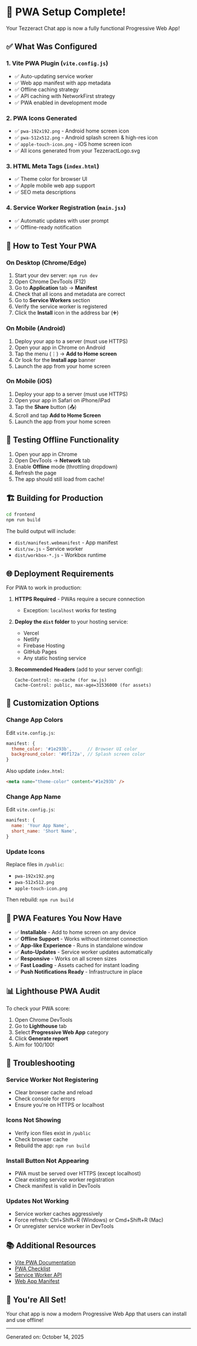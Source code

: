 # 🚀 PWA Setup Complete!

Your Tezzeract Chat app is now a fully functional Progressive Web App!

## ✅ What Was Configured

### 1. **Vite PWA Plugin** (`vite.config.js`)
- ✅ Auto-updating service worker
- ✅ Web app manifest with app metadata
- ✅ Offline caching strategy
- ✅ API caching with NetworkFirst strategy
- ✅ PWA enabled in development mode

### 2. **PWA Icons Generated**
- ✅ `pwa-192x192.png` - Android home screen icon
- ✅ `pwa-512x512.png` - Android splash screen & high-res icon
- ✅ `apple-touch-icon.png` - iOS home screen icon
- ✅ All icons generated from your TezzeractLogo.svg

### 3. **HTML Meta Tags** (`index.html`)
- ✅ Theme color for browser UI
- ✅ Apple mobile web app support
- ✅ SEO meta descriptions

### 4. **Service Worker Registration** (`main.jsx`)
- ✅ Automatic updates with user prompt
- ✅ Offline-ready notification

## 📱 How to Test Your PWA

### **On Desktop (Chrome/Edge)**
1. Start your dev server: `npm run dev`
2. Open Chrome DevTools (F12)
3. Go to **Application** tab → **Manifest**
4. Check that all icons and metadata are correct
5. Go to **Service Workers** section
6. Verify the service worker is registered
7. Click the **Install** icon in the address bar (➕)

### **On Mobile (Android)**
1. Deploy your app to a server (must use HTTPS)
2. Open your app in Chrome on Android
3. Tap the menu (⋮) → **Add to Home screen**
4. Or look for the **Install app** banner
5. Launch the app from your home screen

### **On Mobile (iOS)**
1. Deploy your app to a server (must use HTTPS)
2. Open your app in Safari on iPhone/iPad
3. Tap the **Share** button (📤)
4. Scroll and tap **Add to Home Screen**
5. Launch the app from your home screen

## 🧪 Testing Offline Functionality

1. Open your app in Chrome
2. Open DevTools → **Network** tab
3. Enable **Offline** mode (throttling dropdown)
4. Refresh the page
5. The app should still load from cache!

## 🏗️ Building for Production

```bash
cd frontend
npm run build
```

The build output will include:
- `dist/manifest.webmanifest` - App manifest
- `dist/sw.js` - Service worker
- `dist/workbox-*.js` - Workbox runtime

## 🌐 Deployment Requirements

For PWA to work in production:

1. **HTTPS Required** - PWAs require a secure connection
   - Exception: `localhost` works for testing

2. **Deploy the `dist` folder** to your hosting service:
   - Vercel
   - Netlify
   - Firebase Hosting
   - GitHub Pages
   - Any static hosting service

3. **Recommended Headers** (add to your server config):
   ```
   Cache-Control: no-cache (for sw.js)
   Cache-Control: public, max-age=31536000 (for assets)
   ```

## 🎨 Customization Options

### Change App Colors
Edit `vite.config.js`:
```javascript
manifest: {
  theme_color: '#1e293b',      // Browser UI color
  background_color: '#0f172a', // Splash screen color
}
```

Also update `index.html`:
```html
<meta name="theme-color" content="#1e293b" />
```

### Change App Name
Edit `vite.config.js`:
```javascript
manifest: {
  name: 'Your App Name',
  short_name: 'Short Name',
}
```

### Update Icons
Replace files in `/public`:
- `pwa-192x192.png`
- `pwa-512x512.png`
- `apple-touch-icon.png`

Then rebuild: `npm run build`

## 🔧 PWA Features You Now Have

- ✅ **Installable** - Add to home screen on any device
- ✅ **Offline Support** - Works without internet connection
- ✅ **App-like Experience** - Runs in standalone window
- ✅ **Auto-Updates** - Service worker updates automatically
- ✅ **Responsive** - Works on all screen sizes
- ✅ **Fast Loading** - Assets cached for instant loading
- ✅ **Push Notifications Ready** - Infrastructure in place

## 📊 Lighthouse PWA Audit

To check your PWA score:
1. Open Chrome DevTools
2. Go to **Lighthouse** tab
3. Select **Progressive Web App** category
4. Click **Generate report**
5. Aim for 100/100!

## 🐛 Troubleshooting

### Service Worker Not Registering
- Clear browser cache and reload
- Check console for errors
- Ensure you're on HTTPS or localhost

### Icons Not Showing
- Verify icon files exist in `/public`
- Check browser cache
- Rebuild the app: `npm run build`

### Install Button Not Appearing
- PWA must be served over HTTPS (except localhost)
- Clear existing service worker registration
- Check manifest is valid in DevTools

### Updates Not Working
- Service worker caches aggressively
- Force refresh: Ctrl+Shift+R (Windows) or Cmd+Shift+R (Mac)
- Or unregister service worker in DevTools

## 📚 Additional Resources

- [Vite PWA Documentation](https://vite-pwa-org.netlify.app/)
- [PWA Checklist](https://web.dev/pwa-checklist/)
- [Service Worker API](https://developer.mozilla.org/en-US/docs/Web/API/Service_Worker_API)
- [Web App Manifest](https://developer.mozilla.org/en-US/docs/Web/Manifest)

## 🎉 You're All Set!

Your chat app is now a modern Progressive Web App that users can install and use offline!

---
Generated on: October 14, 2025


